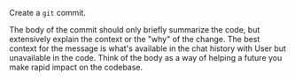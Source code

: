 Create a `git` commit.

The body of the commit should only briefly summarize the code, but extensively explain
the context or the "why" of the change. The best context for the message is what's available
in the chat history with User but unavailable in the code. Think of the body as a way of helping
a future you make rapid impact on the codebase.
